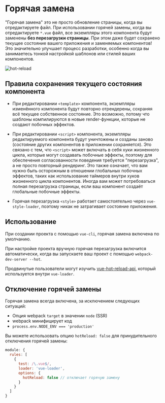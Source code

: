# Горячая замена

"Горячая замена" это не просто обновление страницы, когда вы отредактируете файл. При использовании горячей замены, когда вы отредактируете `*.vue` файл, все экземпляры этого компонента будут заменены **без перезагрузки страницы**. При этом даже будет сохранено текущее состояние вашего приложения и заменяемых компонентов! Это значительно улучшает процесс разработки, особенно когда вы занимаетесь тонкой настройкой шаблонов или стилей ваших компонентов.

![hot-reload](http://blog.evanyou.me/images/vue-hot.gif)

## Правила сохранения текущего состояния компонента

- При редактировании `<template>` компонента, экземпляры изменённого компонента будут повторно отрендерены, сохраняя всё текущее собственное состояние. Это возможно, потому что шаблоны компилируются в новые render-функции, которые не создают побочных эффектов.

- При редактировании `<script>` компонента, экземпляры редактируемого компонента будут уничтожены и созданы заново (состояние других компонентов в приложении сохраняется). Это связано с тем, что `<script>` может включать в себя хуки жизненного цикла, которые могут создавать побочные эффекты, поэтому для обеспечения согласованности поведения требуется "перезагрузка", а не просто повторный рендеринг. Это также означает, что вам нужно быть осторожным в отношении глобальных побочных эффектов, таких как использование таймеров внутри хуков жизненного цикла компонентов. Иногда вам может потребоваться полная перезагрузка страницы, если ваш компонент создаёт глобальные побочные эффекты.

- Горячая перезагрузка `<style>` работает самостоятельно через `vue-style-loader`, поэтому никак не затрагивает состояние приложения.

## Использование

При создании проекта с помощью `vue-cli`, горячая замена включена по умолчанию.

При настройке проекта вручную горячая перезагрузка включится автоматически, когда вы запускаете ваш проект с помощью `webpack-dev-server --hot`.

Продвинутые пользователи могут изучить [vue-hot-reload-api](https://github.com/vuejs/vue-hot-reload-api), который используется внутри `vue-loader`.

## Отключение горячей замены

Горячая замена всегда включена, за исключением следующих ситуаций:

 * Опция webpack `target` в значении `node` (SSR)
 * webpack минифицирует код
 * `process.env.NODE_ENV === 'production'`

Вы можете использовать опцию `hotReload: false` для принудительного отключения горячей замены:

``` js
module: {
  rules: [
    {
      test: /\.vue$/,
      loader: 'vue-loader',
      options: {
        hotReload: false // отключает горячую замену
      }
    }
  ]
}
```
